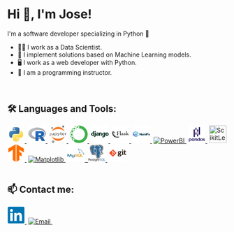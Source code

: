 # Hi 👋, I'm  Jose! 
I'm a software developer specializing in Python 🐍
- 👨‍🔬 I work as a Data Scientist.
- 🤖 I implement solutions based on Machine Learning models.
- 🖥️ I work as a web developer with Python.
- 💼 I am a programming instructor.
<br>

## 🛠️ Languages and Tools:
<div>
  <a href="https://www.python.org/"><img src="https://github.com/devicons/devicon/blob/master/icons/python/python-original.svg" title="Python"  alt="Python" width="40" height="40"/>&nbsp;</a>
  <a href="https://www.r-project.org/"><img src="https://github.com/devicons/devicon/blob/master/icons/r/r-original.svg" title="R"  alt="R" width="40" height="40"/>&nbsp;</a>
  <a href="https://jupyter.org/"><img src="https://github.com/devicons/devicon/blob/master/icons/jupyter/jupyter-original-wordmark.svg" title="Jupyter"  alt="Jupyter" width="40" height="40"/>&nbsp;</a>
  <a href="https://www.anaconda.com/"><img src="https://github.com/devicons/devicon/blob/master/icons/anaconda/anaconda-original.svg" title="Anaconda"  alt="Anaconda" width="40" height="40"/>&nbsp;</a>
  <a href="https://www.djangoproject.com/"><img src="https://github.com/devicons/devicon/blob/master/icons/django/django-plain-wordmark.svg" title="Django"  alt="Django" width="40" height="40"/>&nbsp;</a>
  <a href="https://flask.palletsprojects.com/"><img src="https://github.com/devicons/devicon/blob/master/icons/flask/flask-original-wordmark.svg" title="Flask"  alt="Flask" width="40" height="40"/>&nbsp;</a>
  <a href="https://numpy.org/"><img src="https://github.com/devicons/devicon/blob/master/icons/numpy/numpy-original-wordmark.svg" title="NumPy"  alt="NumPy" width="40" height="40"/>&nbsp;</a>
  <a href="https://powerbi.microsoft.com/es-es/"><img src="https://github.com/microsoft/PowerBI-Icons/blob/main/SVG/Power-BI.svg" title="PowerBI"  alt="PowerBI" width="40" height="40"/>&nbsp;</a>
  <a href="https://pandas.pydata.org/"><img src="https://github.com/devicons/devicon/blob/master/icons/pandas/pandas-original-wordmark.svg" title="Pandas"  alt="Pandas" width="40" height="40"/>&nbsp;</a>
  <a href="https://scikit-learn.org/stable/"><img src="https://logos-download.com/wp-content/uploads/2021/01/Scikit_Learn_Logo-700x378.png" title="ScikitLearn" **alt="ScikitLearn" width="40" height="40"/></a>
  <a href="https://www.tensorflow.org/"><img src="https://github.com/devicons/devicon/blob/master/icons/tensorflow/tensorflow-original.svg" title="TensorFlow"  alt="TensorFlow" width="40" height="40"/>&nbsp;</a>
  <a href="https://matplotlib.org/"><img src="https://matplotlib.org/_static/images/documentation.svg" title="Matplotlib"  alt="Matplotlib" width="40" height="40"/>&nbsp;</a>
  <a href="https://www.mysql.com/"><img src="https://github.com/devicons/devicon/blob/master/icons/mysql/mysql-original-wordmark.svg" title="MySQL"  alt="MySQL" width="40" height="40"/>&nbsp </a>
  <a href="https://www.postgresql.org/"><img src="https://github.com/devicons/devicon/blob/master/icons/postgresql/postgresql-original-wordmark.svg" title="PostgreSQL"  alt="PostgreSQL" width="40" height="40"/>&nbsp;</a>
  <a href="https://git-scm.com/"><img src="https://github.com/devicons/devicon/blob/master/icons/git/git-original-wordmark.svg" title="Git" alt="Git" width="40" height="40"/></a>
</div>

<br>

## 📫 Contact me:
<div>
  <a href="https://www.linkedin.com/in/josephtrt"><img src="https://github.com/devicons/devicon/blob/master/icons/linkedin/linkedin-original.svg" title="Python"  alt="Python" width="40" height="40"/>&nbsp;</a>
  <a href="mailto:trepatj@gmail.com"><img src="https://www.svgrepo.com/show/92674/email.svg" title="Email"  alt="Email" width="40" height="40"/>&nbsp;</a>
</div>
